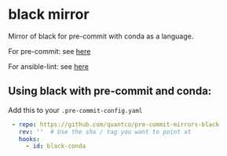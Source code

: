 # black mirror

Mirror of black for pre-commit with conda as a language.

For pre-commit: see [here](https://github.com/pre-commit/pre-commit)

For ansible-lint: see [here](https://github.com/psf/black)

## Using black with pre-commit and conda:

Add this to your `.pre-commit-config.yaml`

```yaml
 - repo: https://github.com/quantco/pre-commit-mirrors-black
   rev: ''  # Use the sha / tag you want to point at
   hooks:
     - id: black-conda
```
